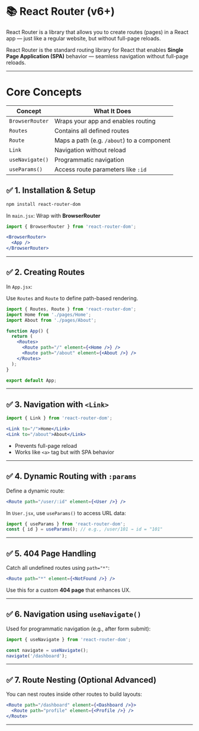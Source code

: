 

# 📚 **React Router  (v6+)**
React Router is a library that allows you to create routes (pages) in a React app — just like a regular website, but without full-page reloads.

React Router is the standard routing library for React that enables **Single Page Application (SPA)** behavior — seamless navigation without full-page reloads.

---
# Core Concepts

| Concept         | What It Does                               |
| --------------- | ------------------------------------------ |
| `BrowserRouter` | Wraps your app and enables routing         |
| `Routes`        | Contains all defined routes                |
| `Route`         | Maps a path (e.g. `/about`) to a component |
| `Link`          | Navigation without reload                  |
| `useNavigate()` | Programmatic navigation                    |
| `useParams()`   | Access route parameters like `:id`         |

## ✅ 1. **Installation & Setup**

```bash
npm install react-router-dom
```

In `main.jsx`: Wrap with **BrowserRouter**

```jsx
import { BrowserRouter } from 'react-router-dom';

<BrowserRouter>
  <App />
</BrowserRouter>
```

---

## ✅ 2. **Creating Routes**
In `App.jsx`:

Use `Routes` and `Route` to define path-based rendering.

```jsx
import { Routes, Route } from 'react-router-dom';
import Home from './pages/Home';
import About from './pages/About';

function App() {
  return (
    <Routes>
      <Route path="/" element={<Home />} />
      <Route path="/about" element={<About />} />
    </Routes>
  );
}

export default App;

```

---

## ✅ 3. **Navigation with `<Link>`**

```jsx
import { Link } from 'react-router-dom';

<Link to="/">Home</Link>
<Link to="/about">About</Link>
```

* Prevents full-page reload
* Works like `<a>` tag but with SPA behavior

---

## ✅ 4. **Dynamic Routing with `:params`**

Define a dynamic route:

```jsx
<Route path="/user/:id" element={<User />} />
```

In `User.jsx`, use `useParams()` to access URL data:

```jsx
import { useParams } from 'react-router-dom';
const { id } = useParams(); // e.g., /user/101 → id = "101"
```

---

## ✅ 5. **404 Page Handling**

Catch all undefined routes using `path="*"`:

```jsx
<Route path="*" element={<NotFound />} />
```

Use this for a custom **404 page** that enhances UX.

---

## ✅ 6. **Navigation using `useNavigate()`**

Used for programmatic navigation (e.g., after form submit):

```jsx
import { useNavigate } from 'react-router-dom';

const navigate = useNavigate();
navigate('/dashboard');
```

---

## ✅ 7. **Route Nesting (Optional Advanced)**

You can nest routes inside other routes to build layouts:

```jsx
<Route path="/dashboard" element={<Dashboard />}>
  <Route path="profile" element={<Profile />} />
</Route>
```

---

